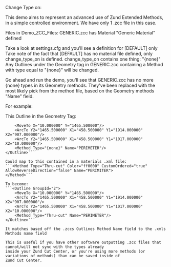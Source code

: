 Change Type on:

This demo aims to represent an advanced use of Zund Extended Methods, in a simple controlled environment.
We have only 1 .zcc file in this case.

Files in Demo_ZCC_Files:
GENERIC.zcc has Material "Generic Material" defined

Take a look at settings.cfg and you'll see a definition for [DEFAULT] only
Take note of the fact that [DEFAULT] has no material file defined, only change_type_on is defined.
change_type_on contains one thing: "{none}"
Any Outlines under the Geometry tag in GENERIC.zcc containing a Method with type equal to "{none}" will be changed.

Go ahead and run the demo, you'll see that GENERIC.zcc has no more {none} types in its Geometry methods.
They've been replaced with the most likely pick from the method file, based on the Geometry methods "Name" field.

For example:

This Outline in the Geometry Tag:
```<Outline GroupId="2">
    <MoveTo X="10.000000" Y="1465.500000"/>
    <ArcTo Y2="1465.500000" X1="458.500000" Y1="1914.000000" X2="907.000000"/>
    <ArcTo Y2="1465.500000" X1="458.500000" Y1="1017.000000" X2="10.000000"/>
    <Method Type="{none}" Name="PERIMETER"/>
</Outline>```

Could map to this contained in a materials .xml file:
```<Method Type="Thru-cut" Color="ff0000" CustomOrdered="true" AllowReverseDirection="false" Name="PERIMITER">
</Method>```

To become:
```<Outline GroupId="2">
    <MoveTo X="10.000000" Y="1465.500000"/>
    <ArcTo Y2="1465.500000" X1="458.500000" Y1="1914.000000" X2="907.000000"/>
    <ArcTo Y2="1465.500000" X1="458.500000" Y1="1017.000000" X2="10.000000"/>
    <Method Type="Thru-cut" Name="PERIMETER"/>
</Outline>```

It matches based off the .zccs Outlines Method Name field to the .xmls Methods name field

This is useful if you have other software outputting .zcc files that cannot/will not sync with the types already 
inside your Zund Cut Center, or you're using more methods (or variations of methods) than can be saved inside of
Zund Cut Center.
